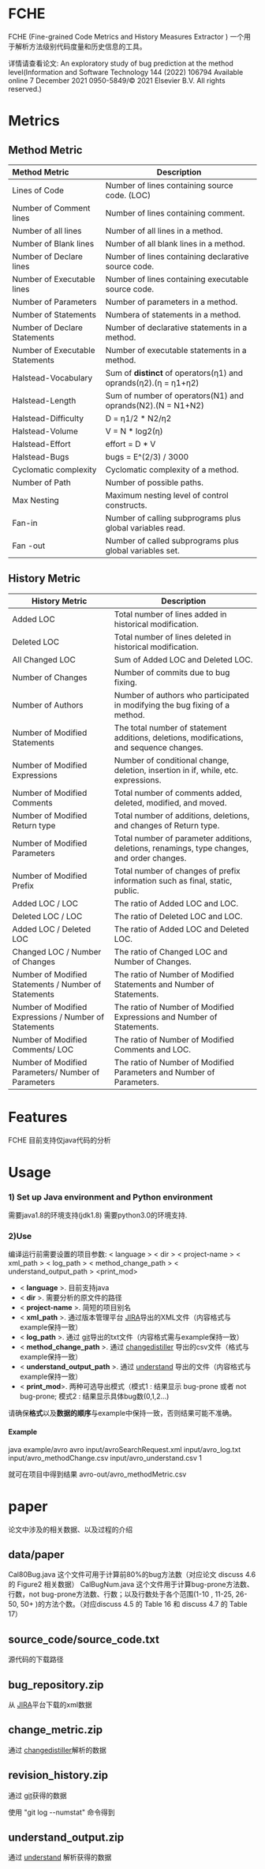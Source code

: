 # FCHE

FCHE (Fine-grained Code Metrics and History Measures Extractor ) 一个用于解析方法级别代码度量和历史信息的工具。


详情请查看论文: An exploratory study of bug prediction at the method level(Information and Software Technology 144 (2022) 106794
Available online 7 December 2021 0950-5849/© 2021 Elsevier B.V. All rights reserved.)

# Metrics

## Method Metric

| Method Metric                   | Description                                                  |
| :------------------------------ | ------------------------------------------------------------ |
| Lines of Code                   | Number of lines containing source code. (LOC)                |
| Number of Comment lines         | Number of lines containing comment.                          |
| Number of all lines             | Number of all lines in a method.                             |
| Number of Blank lines           | Number of all blank lines in a method.                       |
| Number of Declare lines         | Number of lines containing declarative source code.          |
| Number of Executable lines      | Number of lines containing executable source code.           |
| Number of Parameters            | Number of parameters in a method.                            |
| Number of Statements            | Numbera of statements in a method.                           |
| Number of Declare Statements    | Number of declarative statements in a method.                |
| Number of Executable Statements | Number of executable statements in a method.                 |
| Halstead-Vocabulary             | Sum of **distinct** of operators(η1) and oprands(η2).(η = η1+η2) |
| Halstead-Length                 | Sum of number of operators(N1) and oprands(N2).(N = N1+N2)   |
| Halstead-Difficulty             | D = η1/2 * N2/η2                                             |
| Halstead-Volume                 | V = N * log2(η)                                              |
| Halstead-Effort                 | effort = D * V                                               |
| Halstead-Bugs                   | bugs = E^(2/3) / 3000                                        |
| Cyclomatic complexity           | Cyclomatic complexity of a method.                           |
| Number of Path                  | Number of possible paths.                                    |
| Max Nesting                     | Maximum nesting level of control constructs.                 |
| Fan-in                          | Number of calling subprograms plus global variables read.    |
| Fan -out                        | Number of called subprograms plus global variables set.      |

## History Metric

| History Metric                                        | Description                                                  |
| ----------------------------------------------------- | ------------------------------------------------------------ |
| Added LOC                                             | Total number of lines added in historical modification.      |
| Deleted LOC                                           | Total number of lines deleted in historical modification.    |
| All Changed LOC                                       | Sum of Added LOC and Deleted LOC.                            |
| Number of Changes                                     | Number of commits due to bug fixing.                         |
| Number of Authors                                     | Number of authors who participated in modifying the bug fixing of a method. |
| Number of Modified Statements                         | The total number of statement additions, deletions, modifications, and sequence changes. |
| Number of Modified Expressions                        | Number of conditional change, deletion, insertion in if, while, etc. expressions. |
| Number of Modified Comments                           | Total number of comments added, deleted, modified, and moved. |
| Number of Modified Return type                        | Total number of additions, deletions, and changes of Return type. |
| Number of Modified Parameters                         | Total number of parameter additions, deletions, renamings, type changes, and order changes. |
| Number of Modified Prefix                             | Total number of changes of prefix information such as final, static, public. |
| Added LOC / LOC                                       | The ratio of Added LOC and LOC.                              |
| Deleted LOC / LOC                                     | The ratio of Deleted LOC and LOC.                            |
| Added LOC / Deleted LOC                               | The ratio of Added LOC and Deleted LOC.                      |
| Changed LOC / Number of Changes                       | The ratio of Changed LOC and Number of Changes.              |
| Number of Modified Statements / Number of Statements  | The ratio of Number of Modified Statements and Number of Statements. |
| Number of Modified Expressions / Number of Statements | The ratio of Number of Modified Expressions and Number of Statements. |
| Number of Modified Comments/ LOC                      | The ratio of Number of Modified Comments and LOC.            |
| Number of Modified Parameters/ Number of Parameters   | The ratio of Number of Modified Parameters and Number of Parameters. |



# Features

FCHE 目前支持仅java代码的分析


# Usage

###  1) Set up Java environment and Python environment
需要java1.8的环境支持(jdk1.8)
需要python3.0的环境支持.

###  2)Use 
编译运行前需要设置的项目参数:
< language > < dir > < project-name > < xml_path >  < log_path > < method_change_path > < understand_output_path > <print_mod>


- < **language** >. 目前支持java
- < **dir** >. 需要分析的原文件的路径
- < **project-name** >. 简短的项目别名  
- < **xml_path** >. 通过版本管理平台 [JIRA](https://www.atlassian.com/software/jira)导出的XML文件（内容格式与example保持一致）
- < **log_path** >. 通过 [git](https://git-scm.com/)导出的txt文件（内容格式需与example保持一致）
- < **method_change_path** >. 通过 [changedistiller](https://github.com/sealuzh/tools-changedistiller) 导出的csv文件（格式与example保持一致）
- < **understand_output_path** >. 通过 [understand](https://scitools.com/) 导出的文件（内容格式与example保持一致）
- < **print_mod**>. 两种可选导出模式（模式1 : 结果显示 bug-prone 或者 not bug-prone;
 模式2 : 结果显示具体bug数(0,1,2...)

请确保**格式**以及**数据的顺序**与example中保持一致，否则结果可能不准确。

#### Example 


java example/avro avro input/avroSearchRequest.xml input/avro_log.txt input/avro_methodChange.csv input/avro_understand.csv 1


就可在项目中得到结果 avro-out/avro_methodMetric.csv

# paper
论文中涉及的相关数据、以及过程的介绍

## data/paper
Cal80Bug.java 
这个文件可用于计算前80%的bug方法数（对应论文 discuss 4.6 的 Figure2 相关数据）
CalBugNum.java
这个文件用于计算bug-prone方法数、行数，not bug-prone方法数、行数；以及行数处于各个范围(1-10 , 11-25, 26-50, 50+ )的方法个数。（对应discuss 4.5 的 Table 16 和 discuss 4.7 的 Table 17）

## source_code/source_code.txt
源代码的下载路径

## bug_repository.zip
从 [JIRA](https://www.atlassian.com/software/jira)平台下载的xml数据

## change_metric.zip
通过 [changedistiller](https://github.com/sealuzh/tools-changedistiller)解析的数据

## revision_history.zip
通过 [git](https://git-scm.com/)获得的数据

使用 "git log --numstat" 命令得到

## understand_output.zip
通过 [understand](https://scitools.com/) 解析获得的数据